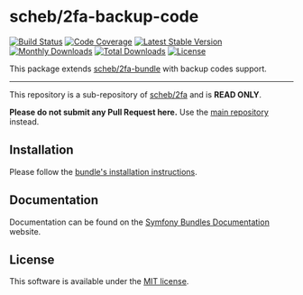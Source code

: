 scheb/2fa-backup-code
=====================

[![Build Status](https://github.com/scheb/2fa/actions/workflows/ci.yaml/badge.svg?branch=6.x)](https://github.com/scheb/2fa/actions?query=workflow%3ACI+branch%3A6.x)
[![Code Coverage](https://codecov.io/gh/scheb/2fa/branch/6.x/graph/badge.svg)](https://app.codecov.io/gh/scheb/2fa/branch/6.x)
[![Latest Stable Version](https://img.shields.io/packagist/v/scheb/2fa-backup-code)](https://packagist.org/packages/scheb/2fa-backup-code)
[![Monthly Downloads](https://img.shields.io/packagist/dm/scheb/2fa-backup-code)](https://packagist.org/packages/scheb/2fa-backup-code/stats)
[![Total Downloads](https://img.shields.io/packagist/dt/scheb/2fa-backup-code)](https://packagist.org/packages/scheb/2fa-backup-code/stats)
[![License](https://poser.pugx.org/scheb/2fa-backup-code/license.svg)](https://packagist.org/packages/scheb/2fa-backup-code)

This package extends [scheb/2fa-bundle](https://github.com/scheb/2fa-bundle) with backup codes support.

---

This repository is a sub-repository of [scheb/2fa](https://github.com/scheb/2fa) and is **READ ONLY**.

**Please do not submit any Pull Request here.** Use the [main repository](https://github.com/scheb/2fa) instead.

Installation
------------
Please follow the [bundle's installation instructions](https://symfony.com/bundles/SchebTwoFactorBundle/6.x/installation.html).

Documentation
-------------
Documentation can be found on the
[Symfony Bundles Documentation](https://symfony.com/bundles/SchebTwoFactorBundle/6.x/index.html) website.

License
-------
This software is available under the [MIT license](LICENSE).
